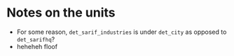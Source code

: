 # Notes on the units

- For some reason, `det_sarif_industries` is under `det_city` as opposed to `det_sarifhq`?
- heheheh floof
